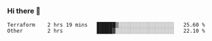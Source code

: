 ### Hi there 👋


<!--START_SECTION:waka-->

```text
Terraform    2 hrs 19 mins   ██████▒░░░░░░░░░░░░░░░░░░   25.60 %
Other        2 hrs           █████▓░░░░░░░░░░░░░░░░░░░   22.10 %
```

<!--END_SECTION:waka-->

<!--
**ssrahul96/ssrahul96** is a ✨ _special_ ✨ repository because its `README.md` (this file) appears on your GitHub profile.

Here are some ideas to get you started:

- 🔭 I’m currently working on ...
- 🌱 I’m currently learning ...
- 👯 I’m looking to collaborate on ...
- 🤔 I’m looking for help with ...
- 💬 Ask me about ...
- 📫 How to reach me: ...
- 😄 Pronouns: ...
- ⚡ Fun fact: ...
-->

